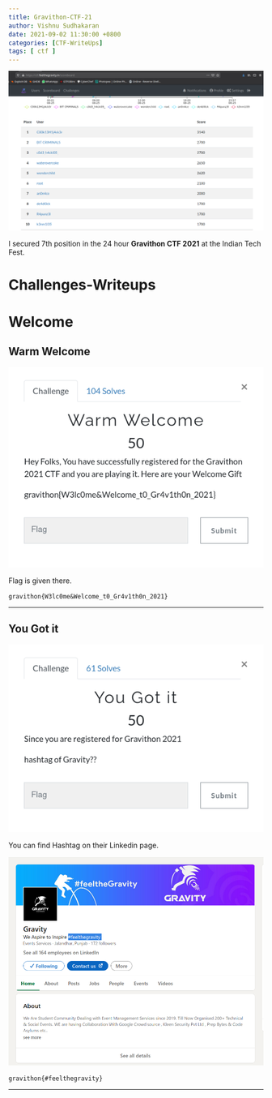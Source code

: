 ```yaml
---
title: Gravithon-CTF-21
author: Vishnu Sudhakaran
date: 2021-09-02 11:30:00 +0800
categories: [CTF-WriteUps]
tags: [ ctf ]
---
```


![](/assets/img/posts/gravithon21/7th.png)

I secured 7th position in the 24 hour **Gravithon CTF 2021** at the Indian Tech Fest.

# Challenges-Writeups

# Welcome 

## Warm Welcome

![](/assets/img/posts/gravithon21/warm-wel/1.png)

Flag is given there.

```
gravithon{W3lc0me&Welcome_t0_Gr4v1th0n_2021}
```
---

## You Got it

![](/assets/img/posts/gravithon21/you-got-it/1.png)

You can find Hashtag on their Linkedin page.

![](/assets/img/posts/gravithon21/you-got-it/2.png)

```
gravithon{#feelthegravity}
```
---

